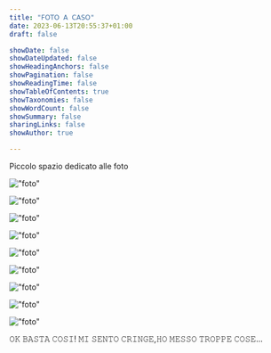 ```yaml
---
title: "𝖥𝖮𝖳𝖮 𝖠 𝖢𝖠𝖲𝖮"
date: 2023-06-13T20:55:37+01:00
draft: false

showDate: false
showDateUpdated: false
showHeadingAnchors: false
showPagination: false
showReadingTime: false
showTableOfContents: true
showTaxonomies: false
showWordCount: false
showSummary: false
sharingLinks: false
showAuthor: true

---
```



Piccolo spazio dedicato alle foto

!["foto"](foto1.jpg)


!["foto"](foto2.jpg)

!["foto"](foto3.jpg)

!["foto"](foto4.jpg)

!["foto"](foto5.jpg)

!["foto"](foto6.jpg)

!["foto"](foto7.jpg)

!["foto"](fiori.jpg)

!["foto"](testa.jpg)

𝙾𝙺 𝙱𝙰𝚂𝚃𝙰 𝙲𝙾𝚂𝙸! 𝙼𝙸 𝚂𝙴𝙽𝚃𝙾 𝙲𝚁𝙸𝙽𝙶𝙴,𝙷𝙾 𝙼𝙴𝚂𝚂𝙾 𝚃𝚁𝙾𝙿𝙿𝙴 𝙲𝙾𝚂𝙴...
